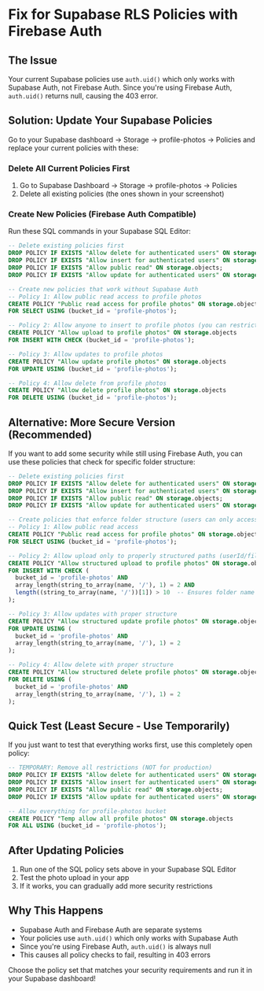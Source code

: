 # Fix for Supabase RLS Policies with Firebase Auth

## The Issue

Your current Supabase policies use `auth.uid()` which only works with Supabase Auth, not Firebase Auth. Since you're using Firebase Auth, `auth.uid()` returns null, causing the 403 error.

## Solution: Update Your Supabase Policies

Go to your Supabase dashboard → Storage → profile-photos → Policies and replace your current policies with these:

### Delete All Current Policies First

1. Go to Supabase Dashboard → Storage → profile-photos → Policies
2. Delete all existing policies (the ones shown in your screenshot)

### Create New Policies (Firebase Auth Compatible)

Run these SQL commands in your Supabase SQL Editor:

```sql
-- Delete existing policies first
DROP POLICY IF EXISTS "Allow delete for authenticated users" ON storage.objects;
DROP POLICY IF EXISTS "Allow insert for authenticated users" ON storage.objects;
DROP POLICY IF EXISTS "Allow public read" ON storage.objects;
DROP POLICY IF EXISTS "Allow update for authenticated users" ON storage.objects;

-- Create new policies that work without Supabase Auth
-- Policy 1: Allow public read access to profile photos
CREATE POLICY "Public read access for profile photos" ON storage.objects
FOR SELECT USING (bucket_id = 'profile-photos');

-- Policy 2: Allow anyone to insert to profile photos (you can restrict this later)
CREATE POLICY "Allow upload to profile photos" ON storage.objects
FOR INSERT WITH CHECK (bucket_id = 'profile-photos');

-- Policy 3: Allow updates to profile photos
CREATE POLICY "Allow update profile photos" ON storage.objects
FOR UPDATE USING (bucket_id = 'profile-photos');

-- Policy 4: Allow delete from profile photos
CREATE POLICY "Allow delete profile photos" ON storage.objects
FOR DELETE USING (bucket_id = 'profile-photos');
```

## Alternative: More Secure Version (Recommended)

If you want to add some security while still using Firebase Auth, you can use these policies that check for specific folder structure:

```sql
-- Delete existing policies first
DROP POLICY IF EXISTS "Allow delete for authenticated users" ON storage.objects;
DROP POLICY IF EXISTS "Allow insert for authenticated users" ON storage.objects;
DROP POLICY IF EXISTS "Allow public read" ON storage.objects;
DROP POLICY IF EXISTS "Allow update for authenticated users" ON storage.objects;

-- Create policies that enforce folder structure (users can only access their own folder)
-- Policy 1: Allow public read access
CREATE POLICY "Public read access for profile photos" ON storage.objects
FOR SELECT USING (bucket_id = 'profile-photos');

-- Policy 2: Allow upload only to properly structured paths (userId/filename)
CREATE POLICY "Allow structured upload to profile photos" ON storage.objects
FOR INSERT WITH CHECK (
  bucket_id = 'profile-photos' AND
  array_length(string_to_array(name, '/'), 1) = 2 AND
  length((string_to_array(name, '/'))[1]) > 10  -- Ensures folder name is reasonably long (like a user ID)
);

-- Policy 3: Allow updates with proper structure
CREATE POLICY "Allow structured update profile photos" ON storage.objects
FOR UPDATE USING (
  bucket_id = 'profile-photos' AND
  array_length(string_to_array(name, '/'), 1) = 2
);

-- Policy 4: Allow delete with proper structure
CREATE POLICY "Allow structured delete profile photos" ON storage.objects
FOR DELETE USING (
  bucket_id = 'profile-photos' AND
  array_length(string_to_array(name, '/'), 1) = 2
);
```

## Quick Test (Least Secure - Use Temporarily)

If you just want to test that everything works first, use this completely open policy:

```sql
-- TEMPORARY: Remove all restrictions (NOT for production)
DROP POLICY IF EXISTS "Allow delete for authenticated users" ON storage.objects;
DROP POLICY IF EXISTS "Allow insert for authenticated users" ON storage.objects;
DROP POLICY IF EXISTS "Allow public read" ON storage.objects;
DROP POLICY IF EXISTS "Allow update for authenticated users" ON storage.objects;

-- Allow everything for profile-photos bucket
CREATE POLICY "Temp allow all profile photos" ON storage.objects
FOR ALL USING (bucket_id = 'profile-photos');
```

## After Updating Policies

1. Run one of the SQL policy sets above in your Supabase SQL Editor
2. Test the photo upload in your app
3. If it works, you can gradually add more security restrictions

## Why This Happens

- Supabase Auth and Firebase Auth are separate systems
- Your policies use `auth.uid()` which only works with Supabase Auth
- Since you're using Firebase Auth, `auth.uid()` is always null
- This causes all policy checks to fail, resulting in 403 errors

Choose the policy set that matches your security requirements and run it in your Supabase dashboard!